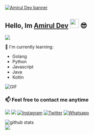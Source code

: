 [![Amirul Dev banner](https://i.ibb.co/P541s5Q/20201010-182734-0000.png)](https://fb.com/amirull.corp)

## Hello, Im [Amirul Dev](https://instagram.com/amirul.dev) <img src="https://github.com/TheDudeThatCode/TheDudeThatCode/blob/master/Assets/Hi.gif" width="29px"> :sunglasses:
[<img src="https://img.shields.io/badge/Website-amiruldev.net-blue">](www.amiruldev.net)

:page_with_curl: I'm currently learning:
- Golang 
- Python
- Javascript
- Java
- Kotlin

<img align="center" fit="fill" alt="GIF" src="https://media.giphy.com/media/836HiJc7pgzy8iNXCn/giphy.gif" />

### 📫 Feel free to contact me anytime
[<img src="https://img.shields.io/badge/Telegram-%40amirul_dev-blue">](https://t.me/amirul_dev)
[<img src="https://img.shields.io/badge/Email-personal@amiruldev.net-orange">](mailto:personal@amiruldev.net)
<a href="https://www.instagram.com/amirul.dev" target="_blank"><img src="https://img.shields.io/badge/Instagram-%23E4405F.svg?&style=flat-square&logo=instagram&logoColor=white" alt="Instagram"></a>
<a href="https://twitter.com" target="_blank"><img src="https://img.shields.io/badge/Twitter-%231877F2.svg?&style=flat-square&logo=Twitter&logoColor=white" alt="Twitter"></a>
<a href="https://wa.me/6285157489446" target="_blank"><img src="https://img.shields.io/badge/Whatsapp-%808080.svg?&style=flat-square&logo=Whatsapp&logoColor=white" alt="Whatsapp"></a>

![github stats](https://github-readme-stats.vercel.app/api?username=amiruldev20&show_icons=true)
<br>
<img src="https://github-readme-stats.vercel.app/api/top-langs/?username=amiruldev20&theme=vue">
